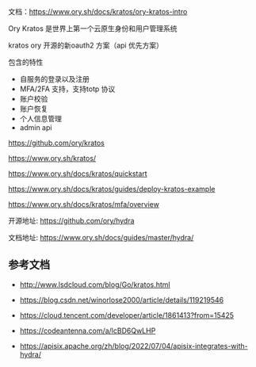 文档：<https://www.ory.sh/docs/kratos/ory-kratos-intro>

Ory Kratos 是世界上第一个云原生身份和用户管理系统

kratos ory 开源的新oauth2 方案（api 优先方案）

包含的特性

- 自服务的登录以及注册
- MFA/2FA 支持，支持totp 协议
- 账户校验
- 账户恢复
- 个人信息管理
- admin api

https://github.com/ory/kratos

https://www.ory.sh/kratos/

https://www.ory.sh/docs/kratos/quickstart

https://www.ory.sh/docs/kratos/guides/deploy-kratos-example

https://www.ory.sh/docs/kratos/mfa/overview

开源地址: https://github.com/ory/hydra

文档地址: https://www.ory.sh/docs/guides/master/hydra/

## 参考文档

- <http://www.lsdcloud.com/blog/Go/kratos.html>

- <https://blog.csdn.net/winorlose2000/article/details/119219546>

- <https://cloud.tencent.com/developer/article/1861413?from=15425>

- <https://codeantenna.com/a/lcBD6QwLHP>

- <https://apisix.apache.org/zh/blog/2022/07/04/apisix-integrates-with-hydra/>